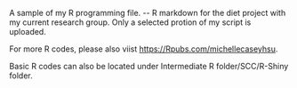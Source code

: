 A sample of my R programming file.
-- R markdown for the diet project with my current research group. Only a selected protion of my script is uploaded. 

For more R codes, please also viist https://Rpubs.com/michellecaseyhsu. 

Basic R codes can also be located under Intermediate R folder/SCC/R-Shiny folder. 


